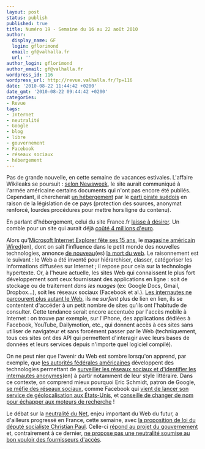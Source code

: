 ```yaml
---
layout: post
status: publish
published: true
title: Numéro 19 - Semaine du 16 au 22 août 2010
author:
  display_name: GF
  login: gflorimond
  email: gf@valhalla.fr
  url: ''
author_login: gflorimond
author_email: gf@valhalla.fr
wordpress_id: 116
wordpress_url: http://revue.valhalla.fr/?p=116
date: '2010-08-22 11:44:42 +0200'
date_gmt: '2010-08-22 09:44:42 +0200'
categories:
- Revue
tags:
- Internet
- neutralité
- Google
- blog
- libre
- gouvernement
- Facebook
- réseaux sociaux
- hébergement
---
```

<p>Pas de grande nouvelle, en cette semaine de vacances estivales. L'affaire Wikileaks se poursuit : <a href="http://www.newsweek.com/blogs/declassified/2010/08/20/wikileaks-lawyer-says-pentagon-has-been-given-codes-granting-access-to-unpublished-secret-documents.html">selon Newsweek</a>, le site aurait communiqué à l'armée américaine certains documents qui n'ont pas encore été publiés. Cependant, il chercherait <a href="http://www.lemonde.fr/technologies/article/2010/08/18/de-nouveaux-serveurs-en-suede-pour-wikileaks_1400033_651865.html">un hébergement</a> par le <a href="http://www.numerama.com/magazine/16533-le-parti-pirate-suedois-signe-un-accord-pour-heberger-wikileaks.html">parti pirate suédois</a> en raison de la législation de ce pays (protection des sources, anonymat renforcé, lourdes procédures pour mettre hors ligne du contenu).</p>
<p>En parlant d'hébergement, celui du site France.fr <a href="http://www.numerama.com/magazine/16511-le-site-francefr-fait-son-retour-en-ligne.html">laisse à désirer</a>. Un comble pour un site qui aurait déjà <a href="http://www.lemonde.fr/technologies/article/2010/08/18/france-fr-un-site-de-4-millions-d-euros_1399998_651865.html">coûté 4 millions d'euro</a>.</p>
<p>Alors qu'<a href="http://www.clubic.com/navigateur-internet/internet-explorer/actualite-358328-internet-explorer-a-15-ans-histoire-d-un-navigateur-controverse.html">Microsoft Internet Explorer fête ses 15 ans</a>, le <a href="http://www.wired.com/magazine/2010/08/ff_webrip/5/">magasine américain Wired</a><span class="lang">(en)</span>, dont on sait l'influence dans le petit monde des nouvelles technologies, annonce <a href="http://www.elpais.com/articulo/tecnologia/Wired/vuelve/anunciar/muerte/web/elpeputec/20100818elpeputec_3/Tes">de nouveau</a><span class="lang">(es)</span> <a href="http://www.clubic.com/application-web/actualite-359098-le-web-est-mort-selon-le-site-wired.html">la mort du web</a>. Le raisonnement est le suivant : le Web a été inventé pour hiérarchiser, classer, catégoriser les informations diffusées sur Internet ; il repose pour cela sur la technologie hypertexte. Or, à l'heure actuelle, les sites Web qui connaissent le plus fort développement sont ceux fournissant des applications en ligne : soit de stockage ou de traitement <i>dans les nuages</i> (ex: Google Docs, Gmail, Dropbox...), soit les réseaux sociaux (Facebook et al.). <a href="http://standblog.org/blog/post/2010/08/19/Le-Web-est-il-vraiment-mort">Les internautes ne parcourent plus autant le Web</a>, ils ne <i>surfent</i> plus de lien en lien, ils se contentent d'accéder à un petit nombre de sites qu'ils ont l'habitude de consulter. Cette tendance serait encore accentuée par l'accès mobile à Internet : on trouve par exemple, sur l'iPhone, des applications dédiées à Facebook, YouTube, Dailymotion, etc., qui donnent accès à ces sites sans utiliser de navigateur et sans forcément passer par le Web (techniquement, tous ces sites ont des API qui permettent d'interagir avec leurs bases de données et leurs services depuis n'importe quel logiciel compilé).</p>
<p>On ne peut nier que l'avenir du Web est sombre lorsqu'on apprend, par exemple, que <a href="http://www.numerama.com/magazine/16531-dark-web-project-la-surveillance-generalisee-d-internet-par-le-fbi.html">les autorités fédérales américaines</a> développent des technologies permettant de <a href="https://www.eff.org/deeplinks/2010/08/government-monitors-much-more-social-networks">surveiller les réseaux sociaux et d'identifier les internautes anonymes</a><span class="lang">(en)</span> à partir notamment de leur style littéraire. Dans ce contexte, on comprend mieux pourquoi Eric Schmidt, patron de Google, <a href="http://www.lemondeinformatique.fr/actualites/lire-le-pdg-de-google-denonce-le-cote-obscur-des-reseaux-sociaux-31409.html">se méfie des réseaux sociaux</a>, comme Facebook qui <a href="http://www.lemonde.fr/technologies/article/2010/08/19/facebook-lance-son-service-de-geolocalisation-aux-etats-unis_1400491_651865.html">vient de lancer son service de géolocalisation aux États-Unis</a>, et <a href="http://www.clubic.com/internet/google/actualite-359038-eric-schmidt-changez-de-nom-pour-echapper-a-google.html">conseille de changer de nom pour échapper aux moteurs de recherche</a> !</p>
<p>Le débat sur la <a href="http://www.dsfc.net/internet/comprendre-la-neutralite-du-net/">neutralité du Net</a>, enjeu important du Web du futur, a d'ailleurs progressé en France, cette semaine, avec <a href="http://www.numerama.com/magazine/16523-christian-paul-ps-la-neutralite-talisman-de-l-internet-libre.html">la proposition de loi du député socialiste Christian Paul</a>. Celle-ci <a href="http://www.clubic.com/connexion-internet/actualite-358674-ps-vision-neutralite-net.html">répond au projet du gouvernement</a> et, contrairement à ce dernier, <a href="http://www.numerama.com/magazine/16524-neutralite-du-net-la-proposition-de-loi-socialiste-pense-aux-boitiers-des-fai.html">ne propose pas une neutralité soumise au bon vouloir des fournisseurs d'accès</a>.</p>
